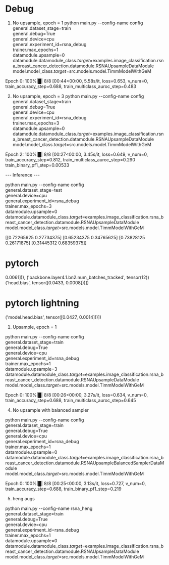 # Debug

1. No upsample, epoch = 1
python main.py --config-name config \
general.dataset_stage=train \
general.debug=True \
general.device=cpu \
general.experiment_id=rsna_debug \
trainer.max_epochs=1 \
datamodule.upsample=0 \
datamodule.datamodule_class._target_=examples.image_classification.rsna_breast_cancer_detection.datamodule.RSNAUpsampleDataModule \
model.model_class._target_=src.models.model.TimmModelWithGeM

Epoch 0: 100%|█| 8/8 [00:44<00:00,  5.58s/it, loss=0.653, v_num=0, train_accuracy_step=0.688, train_multiclass_auroc_step=0.483

2. No upsample, epoch = 3
python main.py --config-name config \
general.dataset_stage=train \
general.debug=True \
general.device=cpu \
general.experiment_id=rsna_debug \
trainer.max_epochs=3 \
datamodule.upsample=0 \
datamodule.datamodule_class._target_=examples.image_classification.rsna_breast_cancer_detection.datamodule.RSNAUpsampleDataModule \
model.model_class._target_=src.models.model.TimmModelWithGeM

Epoch 2: 100%|█| 8/8 [00:27<00:00,  3.45s/it, loss=0.649, v_num=0, train_accuracy_step=0.812, train_multiclass_auroc_step=0.290 train_binary_pf1_step=0.00533

--- Inference ---

python main.py --config-name config \
general.dataset_stage=test \
general.device=cpu \
general.experiment_id=rsna_debug \
trainer.max_epochs=3 \
datamodule.upsample=0 \
datamodule.datamodule_class._target_=examples.image_classification.rsna_breast_cancer_detection.datamodule.RSNAUpsampleDataModule \
model.model_class._target_=src.models.model.TimmModelWithGeM

[[0.72265625 0.27734375]
 [0.65234375 0.34765625]
 [0.73828125 0.26171875]
 [0.31445312 0.68359375]]

# pytorch
 0.0061])), ('backbone.layer4.1.bn2.num_batches_tracked', tensor(12))
('head.bias', tensor([0.0433, 0.0008]))])
# pytorch lightning
 ('model.head.bias', tensor([0.0427, 0.0014]))])

1. Upsample, epoch = 1

python main.py --config-name config \
general.dataset_stage=train \
general.debug=True \
general.device=cpu \
general.experiment_id=rsna_debug \
trainer.max_epochs=1 \
datamodule.upsample=3 \
datamodule.datamodule_class._target_=examples.image_classification.rsna_breast_cancer_detection.datamodule.RSNAUpsampleDataModule \
model.model_class._target_=src.models.model.TimmModelWithGeM

Epoch 0: 100%|█| 8/8 [00:26<00:00,  3.27s/it, loss=0.634, v_num=0, train_accuracy_step=0.688, train_multiclass_auroc_step=0.645

4. No upsample with balanced sampler

python main.py --config-name config \
general.dataset_stage=train \
general.debug=True \
general.device=cpu \
general.experiment_id=rsna_debug \
trainer.max_epochs=1 \
datamodule.upsample=0 \
datamodule.datamodule_class._target_=examples.image_classification.rsna_breast_cancer_detection.datamodule.RSNAUpsampleBalancedSamplerDataModule \
model.model_class._target_=src.models.model.TimmModelWithGeM

Epoch 0: 100%|█| 8/8 [00:25<00:00,  3.13s/it, loss=0.727, v_num=0, train_accuracy_step=0.688, train_binary_pf1_step=0.219

5. heng augs

python main.py --config-name rsna_heng \
general.dataset_stage=train \
general.debug=True \
general.device=cpu \
general.experiment_id=rsna_debug \
trainer.max_epochs=1 \
datamodule.upsample=0 \
datamodule.datamodule_class._target_=examples.image_classification.rsna_breast_cancer_detection.datamodule.RSNAUpsampleDataModule \
model.model_class._target_=src.models.model.TimmModelWithGeM